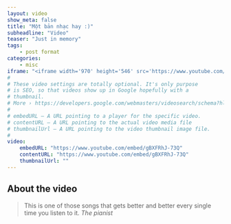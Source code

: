 ```yaml
---
layout: video
show_meta: false
title: "Một bản nhạc hay :)"
subheadline: "Video"
teaser: "Just in memory"
tags:
    - post format
categories:
    - misc
iframe: "<iframe width='970' height='546' src='https://www.youtube.com/embed/gBXFRhJ-73Q' frameborder='0' allowfullscreen></iframe>"
#
# These video settings are totally optional. It's only purpose
# is SEO, so that videos show up in Google hopefully with a 
# thumbnail.
# More › https://developers.google.com/webmasters/videosearch/schema?hl=en&rd=1
#
# embedURL – A URL pointing to a player for the specific video.
# contentURL – A URL pointing to the actual video media file
# thumbnailUrl – A URL pointing to the video thumbnail image file.
#
video:
    embedURL: "https://www.youtube.com/embed/gBXFRhJ-73Q"
    contentURL: "https://www.youtube.com/embed/gBXFRhJ-73Q"
    thumbnailUrl: ""
---
```

<!--more-->

## About the video

> This is one of those songs that gets better and better every single time you listen to it. <cite>The pianist</cite>


